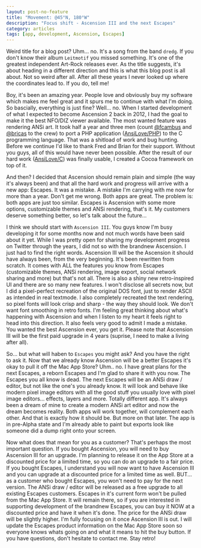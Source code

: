 ```yaml
---
layout: post-no-feature
title: "Movement: @45°N, 180°W"
description: "Focus shift - Ascension III and the next Escapes"
category: articles
tags: [app, development, Ascension, Escapes]
---
```


Weird title for a blog post? Uhm... no. It's a song from the band `dredg`. If you don't know their album `Leitmotif` you missed something. It's one of the greatest independent Art-Rock releases ever. As the title suggests, it's about heading in a different direction and this is what this blog post is all about. Not so weird after all. After all these years I never looked up where the coordinates lead to. If you do, tell me!

Boy, it's been an amazing year. People love and obviously buy my software which makes me feel great and it spurs me to continue with what I'm doing. So bascially, everything is just fine? Well... no. When I started development of what I expected to become Ascension 2 back in 2012, I had the goal to make it the best NFO/DIZ viewer available. The most wanted feature was rendering ANSi art. It took half a year and three men (count [@fcambus](http://twitter.com/fcambus) and [@bricas](http://twitter.com/bricas) to the crew) to port a PHP application ([AnsiLove/PHP](http://ansilove.sourceforge.net/)) to the C programming language. That was a shitload of work and bug hunting. Before we continue I'd like to thank Fred and Brian for their support. Without you guys, all of this would have never been possible. After the result of our hard work ([AnsiLove/C](http://github.com/ByteProject/AnsiLove-C)) was finally usable, I created a Cocoa framework on top of it.

And then? I decided that Ascension should remain plain and simple (the way it's always been) and that all the hard work and progress will arrive with a new app: Escapes. It was a mistake. A mistake I'm carrying with me now for more than a year. Don't get me wrong. Both apps are great. The problem is: both apps are just too similar. Escapes is Ascension with some more options, customizable themes and ANSi rendering, that's it. My customers deserve something better, so let's talk about the future...

I think we should start with `Ascension III`. You guys know I'm busy developing it for some months now and not much words have been said about it yet. While I was pretty open for sharing my development progress on Twitter through the years, I did not so with the brandnew Ascension. I just had to find the right words. Ascension III will be the Ascension it should have always been, from the very beginning. It's been rewritten from scratch. It comes with ALL the features you know from Escapes (customizable themes, ANSi rendering, image export, social network sharing and more) but that's not all. There is also a shiny new retro-inspired UI and there are so many new features. I won't disclose all secrets now, but I did a pixel-perfect recreation of the original DOS font, just to render ASCII as intended in real textmode. I also completely recreated the text rendering, so pixel fonts will look crisp and sharp - the way they should look. We don't want font smoothing in retro fonts. I'm feeling great thinking about what's happening with Ascension and when I listen to my heart it feels right to head into this direction. It also feels very good to admit I made a mistake. You wanted the best Ascension ever, you get it. Please note that Ascension III will be the first paid upgrade in 4 years (suprise, I need to make a living after all).

So... but what will haben to `Escapes` you might ask? And you have the right to ask it. Now that we already know Ascension will be a better Escapes it's okay to pull it off the Mac App Store? Uhm.. no. I have great plans for the next Escapes, a reborn Escapes and I'm glad to share it with you now. The Escapes you all know is dead. The next Escapes will be an ANSi draw / editor, but not like the one's you already know. It will look and behave like modern pixel image editors with all the good stuff you usually love with pixel image editors... effects, layers and more. Totally different app. It's always been a dream of mine to create a modern ANSi art editor and now the dream becomes reality. Both apps will work together, will complement each other. And that is exactly how it should be. But more on that later. The app is in pre-Alpha state and I'm already able to paint but exports look like someone did a dump right onto your screen. 

Now what does that mean for you as a customer? That's perhaps the most important question. If you bought Ascension, you will need to buy Ascension III for an upgrade. I'm planning to release it on the App Store at a discounted price for a limited time, so you can do an upgrade to a fair price. If you bought Escapes, I understand you will now want to have Ascension III and you can upgrade at a discounted price for a limited time as well. BUT... as a customer who bought Escapes, you won't need to pay for the next version. The ANSi draw / editor will be released as a free upgrade to all existing Escapes customers. Escapes in it's current form won't be pulled from the Mac App Store. It will remain there, so if you are interested in supporting development of the brandnew Escapes, you can buy it NOW at a discounted price and have it when it's done. The price for the ANSi draw will be slightly higher. I'm fully focusing on it once Ascension III is out. I will update the Escapes product information on the Mac App Store soon so everyone knows whats going on and what it means to hit the buy button. If you have questions, don't hesitate to contact me. Stay retro!  